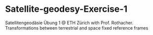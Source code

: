 # Satellite-geodesy-Exercise-1
Satellitengeodäsie Übung 1 @ ETH Zürich with Prof. Rothacher. Transformations between terrestrial and space fixed reference frames
